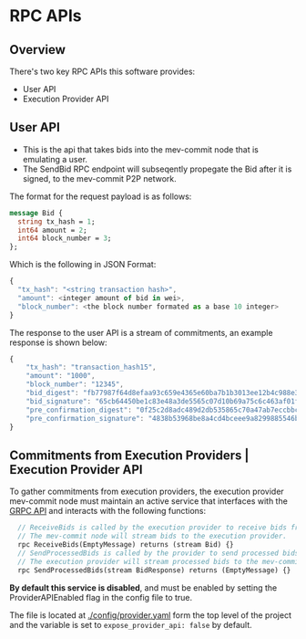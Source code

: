 # RPC APIs

## Overview
There's two key RPC APIs this software provides:
- User API
- Execution Provider API

## User API
- This is the api that takes bids into the mev-commit node that is emulating a user. 
- The SendBid RPC endpoint will subseqently propegate the Bid after it is signed, to the mev-commit P2P network.

The format for the request payload is as follows:

```protobuf
message Bid {
  string tx_hash = 1;
  int64 amount = 2;
  int64 block_number = 3;
};
```

Which is the following in JSON Format:
```javascript
{
  "tx_hash": "<string transaction hash>",
  "amount": <integer amount of bid in wei>,
  "block_number": <the block number formated as a base 10 integer>
}
```

The response to the user API is a stream of commitments, an example response is shown below:
```javascript
{
    "tx_hash": "transaction_hash15",
    "amount": "1000",
    "block_number": "12345",
    "bid_digest": "fb77987f64d8efaa93c659e4365e60ba7b1b3013ee12b4c988e3dbd87b76109d",
    "bid_signature": "65cb64450be1c83e48a3de5565c07d10b69a75c6c463af01ffb20849e777861a3fd07e1415c83f31f1e05cc7b430b4073faf988b3b0a469148e02ccba9fd6d9901",
    "pre_confirmation_digest": "0f25c2d8adc489d2db535865c70a47ab7eccbbc89ca95b705547c38811712111",
    "pre_confirmation_signature": "4838b53968be8a4cd4bceee9a8299885546b7d184cfe6390dcb8afd37fec3c1b08f0ce03935afce5b11b9f425434a4b22d01cb4d4dd5f4e5894c699302dbb3ad01"
}
```


## Commitments from Execution Providers | Execution Provider API
To gather commitments from execution providers, the execution provider mev-commit node must maintain an active service that interfaces with the [GRPC API](https://github.com/primevprotocol/mev-commit/blob/main/rpc/providerapi/v1/providerapi.proto) and interacts with the following functions:

```protobuf
  // ReceiveBids is called by the execution provider to receive bids from the mev-commit node.
  // The mev-commit node will stream bids to the execution provider.
  rpc ReceiveBids(EmptyMessage) returns (stream Bid) {}
  // SendProcessedBids is called by the provider to send processed bids to the mev-commit node.
  // The execution provider will stream processed bids to the mev-commit node.
  rpc SendProcessedBids(stream BidResponse) returns (EmptyMessage) {}

```

**By default this service is disabled**, and must be enabled by setting the ProviderAPIEnabled flag in the config file to true.

The file is located at [./config/provider.yaml](../../config/provider.yml) form the top level of the project and the variable is set to `expose_provider_api: false` by default.

